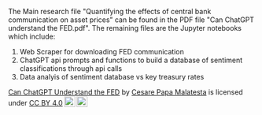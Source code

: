 The Main research file "Quantifying the effects of central bank communication on asset prices" can be found in the PDF file "Can ChatGPT understand the FED.pdf". The remaining files are the Jupyter notebooks which include:
1) Web Scraper for downloading FED communication
2) ChatGPT api prompts and functions to build a database of sentiment classifications through api calls
3) Data analyis of sentiment database vs key treasury rates


<p xmlns:cc="http://creativecommons.org/ns#" xmlns:dct="http://purl.org/dc/terms/"><a property="dct:title" rel="cc:attributionURL" href="https://github.com/cesarepm/Can-ChatGPT-understand-the-FED/blob/main/Can_ChatGPT_understand_the_fed.pdf">Can ChatGPT Understand the FED</a> by <a rel="cc:attributionURL dct:creator" property="cc:attributionName" href="https://www.linkedin.com/in/cesare-papa-malatesta/">Cesare Papa Malatesta</a> is licensed under <a href="https://creativecommons.org/licenses/by/4.0/?ref=chooser-v1" target="_blank" rel="license noopener noreferrer" style="display:inline-block;">CC BY 4.0<img style="height:22px!important;margin-left:3px;vertical-align:text-bottom;" src="https://mirrors.creativecommons.org/presskit/icons/cc.svg?ref=chooser-v1" alt=""><img style="height:22px!important;margin-left:3px;vertical-align:text-bottom;" src="https://mirrors.creativecommons.org/presskit/icons/by.svg?ref=chooser-v1" alt=""></a></p>

